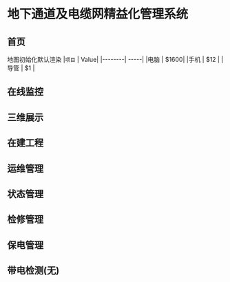 # 地下通道及电缆网精益化管理系统
## 首页
地图初始化默认渲染
|`项目`    | Value|
|--------| -----|
|电脑     | $1600|
|手机     | $12  |
|导管     | $1   |
## 在线监控
## 三维展示
## 在建工程
## 运维管理
## 状态管理
## 检修管理
## 保电管理
## 带电检测(无)
